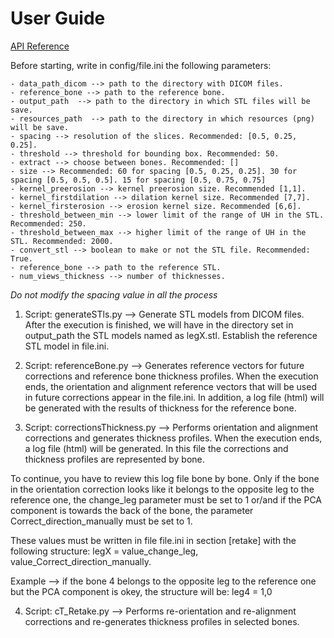 # User Guide


[API Reference](API-Reference.md)


Before starting, write in config/file.ini the following parameters:

	- data_path_dicom --> path to the directory with DICOM files.
	- reference_bone --> path to the reference bone.
	- output_path  --> path to the directory in which STL files will be save.
	- resources_path  --> path to the directory in which resources (png) will be save.
	- spacing --> resolution of the slices. Recommended: [0.5, 0.25, 0.25].
	- threshold --> threshold for bounding box. Recommended: 50.
	- extract --> choose between bones. Recommended: []
	- size --> Recommended: 60 for spacing [0.5, 0.25, 0.25]. 30 for spacing [0.5, 0.5, 0.5]. 15 for spacing [0.5, 0.75, 0.75]
	- kernel_preerosion --> kernel preerosion size. Recommended [1,1].
	- kernel_firstdilation --> dilation kernel size. Recommended [7,7].
	- kernel_firsterosion --> erosion kernel size. Recommended [6,6].
	- threshold_between_min --> lower limit of the range of UH in the STL. Recommended: 250.
	- threshold_between_max --> higher limit of the range of UH in the STL. Recommended: 2000.
	- convert_stl --> boolean to make or not the STL file. Recommended: True.
	- reference_bone --> path to the reference STL.
	- num_views_thickness --> number of thicknesses.

*Do not modify the spacing value in all the process*

1. Script: generateSTls.py --> Generate STL models from DICOM files.
	After the execution is finished, we will have in the directory set in output_path the STL models named as legX.stl.
	Establish the reference STL model in file.ini.

2. Script: referenceBone.py --> Generates reference vectors for future corrections and reference bone thickness profiles. 
	When the execution ends, the orientation and alignment reference vectors that will be used in future corrections appear in the file.ini.
	In addition, a log file (html) will be generated with the results of thickness for the reference bone.

3. Script: correctionsThickness.py --> Performs orientation and alignment corrections and generates thickness profiles.
	When the execution ends, a log file (html) will be generated. In this file the corrections and thickness profiles are represented by bone.

To continue, you have to review this log file bone by bone. Only if the bone in the orientation correction looks like it belongs to the opposite leg to the reference one, the change_leg parameter must be set to 1 or/and if the PCA component is towards the back of the bone, the parameter Correct_direction_manually must be set to 1.

These values must be written in file file.ini in section [retake] with the following structure: legX = value_change_leg, value_Correct_direction_manually.

Example --> if the bone 4 belongs to the opposite leg to the reference one but the PCA component is okey, the structure will be: leg4 = 1,0

4. Script: cT_Retake.py --> Performs re-orientation and re-alignment corrections and re-generates thickness profiles in selected bones.
